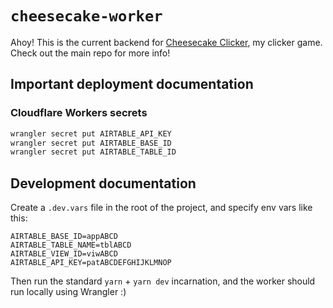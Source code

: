 # `cheesecake-worker`

Ahoy! This is the current backend for [Cheesecake Clicker](https://github.com/MMK21Hub/cheesecake-clicker), my clicker game. Check out the main repo for more info!

## Important deployment documentation

### Cloudflare Workers secrets

```bash
wrangler secret put AIRTABLE_API_KEY
wrangler secret put AIRTABLE_BASE_ID
wrangler secret put AIRTABLE_TABLE_ID
```

## Development documentation

Create a `.dev.vars` file in the root of the project, and specify env vars like this:

```env
AIRTABLE_BASE_ID=appABCD
AIRTABLE_TABLE_NAME=tblABCD
AIRTABLE_VIEW_ID=viwABCD
AIRTABLE_API_KEY=patABCDEFGHIJKLMNOP
```

Then run the standard `yarn` + `yarn dev` incarnation, and the worker should run locally using Wrangler :)

